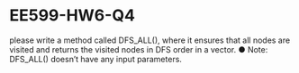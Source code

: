 # EE599-HW6-Q4
please write a method called DFS_ALL(), where it ensures that all nodes are visited and returns the visited nodes in DFS order in a vector. ● Note: DFS_ALL() doesn’t have any input parameters.
